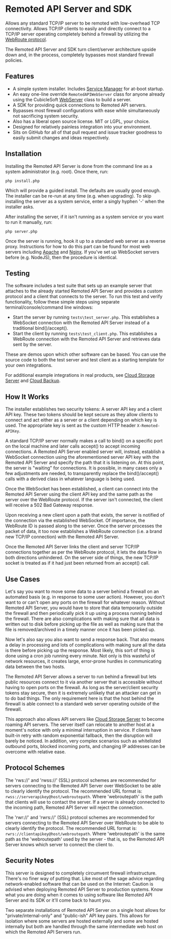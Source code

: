 Remoted API Server and SDK
==========================

Allows any standard TCP/IP server to be remoted with low-overhead TCP connectivity.  Allows TCP/IP clients to easily and directly connect to a TCP/IP server operating completely behind a firewall by utilizing the [WebRoute protocol](https://github.com/cubiclesoft/webroute).

The Remoted API Server and SDK turn client/server architecture upside down and, in the process, completely bypasses most standard firewall policies.

Features
--------

* A simple system installer.  Includes [Service Manager](https://github.com/cubiclesoft/service-manager) for at-boot startup.
* An easy one-line override `RemotedAPIWebServer` class for anyone already using the CubicleSoft [WebServer](https://github.com/cubiclesoft/ultimate-web-scraper/blob/master/web_server.php) class to build a server.
* A SDK for providing quick connections to Remoted API servers.
* Bypasses most firewall configurations with ease while simultaneously not sacrificing system security.
* Also has a liberal open source license.  MIT or LGPL, your choice.
* Designed for relatively painless integration into your environment.
* Sits on GitHub for all of that pull request and issue tracker goodness to easily submit changes and ideas respectively.

Installation
------------

Installing the Remoted API Server is done from the command line as a system administrator (e.g. root).  Once there, run:

`php install.php`

Which will provide a guided install.  The defaults are usually good enough.  The installer can be re-run at any time (e.g. when upgrading).  To skip installing the server as a system service, enter a singly hyphen '-' when the installer asks.

After installing the server, if it isn't running as a system service or you want to run it manually, run:

`php server.php`

Once the server is running, hook it up to a standard web server as a reverse proxy.  Instructions for how to do this part can be found for most web servers including [Apache](https://httpd.apache.org/docs/2.4/howto/reverse_proxy.html) and [Nginx](https://www.nginx.com/resources/admin-guide/reverse-proxy/).  If you've set up WebSocket servers before (e.g. NodeJS), then the procedure is identical.

Testing
-------

The software includes a test suite that sets up an example server that attaches to the already started Remoted API Server and provides a custom protocol and a client that connects to the server.  To run this test and verify functionality, follow these simple steps using separate terminal/console/command line windows:

* Start the server by running `tests\test_server.php`.  This establishes a WebSocket connection with the Remoted API Server instead of a traditional bind()/accept().
* Start the client by running `tests\test_client.php`.  This establishes a WebRoute connection with the Remoted API Server and retrieves data sent by the server.

These are demos upon which other software can be based.  You can use the source code to both the test server and test client as a starting template for your own integrations.

For additional example integrations in real products, see [Cloud Storage Server](https://github.com/cubiclesoft/cloud-storage-server) and [Cloud Backup](https://github.com/cubiclesoft/cloud-backup).

How It Works
------------

The installer establishes two security tokens:  A server API key and a client API key.  These two tokens should be kept secure as they allow clients to connect and act either as a server or a client depending on which key is used.  The appropriate key is sent as the custom HTTP header `X-Remoted-APIKey`.

A standard TCP/IP server normally makes a call to bind() on a specific port on the local machine and later calls accept() to accept incoming connections.  A Remoted API Server enabled server will, instead, establish a WebSocket connection using the aforementioned server API key with the Remoted API Server and specify the path that it is listening on.  At this point, the server is "waiting" for connections.  It is possible, in many cases only a few adjustments are needed, to transparently replace the bind()/accept() calls with a derived class in whatever language is being used.

Once the WebSocket has been established, a client can connect into the Remoted API Server using the client API key and the same path as the server over the WebRoute protocol.  If the server isn't connected, the client will receive a 502 Bad Gateway response.

Upon receiving a new client upon a path that exists, the server is notified of the connection via the established WebSocket.  Of importance, the WebRoute ID is passed along to the server.  Once the server processes the packet of data, it too now establishes a WebRoute connection (i.e. a brand new TCP/IP connection) with the Remoted API Server.

Once the Remoted API Server links the client and server TCP/IP connections together as per the WebRoute protocol, it lets the data flow in both directions unhindered.  On the server side of things, the new TCP/IP socket is treated as if it had just been returned from an accept() call.

Use Cases
---------

Let's say you want to move some data to a server behind a firewall on an automated basis (e.g. in response to some user action).  However, you don't want to or can't open any ports on the firewall for whatever reason.  Without Remoted API Server, you would have to store that data temporarily outside the firewall and then periodically pick it up using a process running behind the firewall.  There are also complications with making sure that all data is written out to disk before picking up the file as well as making sure that the file is removed/archived in a timely manner once it has been picked up.

Now let's also say you also want to send a response back.  That also means a delay in processing and lots of complications with making sure all the data is there before picking up the response.  Most likely, this sort of thing is done using a cron job running every minute.  Not only is this wasteful of network resources, it creates large, error-prone hurdles in communicating data between the two hosts.

The Remoted API Server allows a server to run behind a firewall but lets public resources connect to it via another server that is accessible without having to open ports on the firewall.  As long as the server/client security tokens stay secure, then it is extremely unlikely that an attacker can get in to do bad things.  The only requirement here is that the host behind the firewall is able connect to a standard web server operating outside of the firewall.

This approach also allows API servers like [Cloud Storage Server](https://github.com/cubiclesoft/cloud-storage-server) to become roaming API servers.  The server itself can relocate to another host at a moment's notice with only a minimal interruption in service.  If clients have built-in retry with random exponential fallback, then the disruption will barely be noticed.  In addition, very complex scenarios such as whitelisted outbound ports, blocked incoming ports, and changing IP addresses can be overcome with relative ease.

Protocol Schemes
----------------

The 'rws://' and 'rwss://' (SSL) protocol schemes are recommended for servers connecting to the Remoted API Server over WebSocket to be able to clearly identify the protocol.  The recommended URL format is:  `rwss://serverapikey@host/webroutepath`.  Where 'webroutepath' is the path that clients will use to contact the server.  If a server is already connected to the incoming path, Remoted API Server will reject the connection.

The 'rwr://' and 'rwrs://' (SSL) protocol schemes are recommended for servers connecting to the Remoted API Server over WebRoute to be able to clearly identify the protocol.  The recommended URL format is:  `rwrs://clientapikey@host/webroutepath`.  Where 'webroutepath' is the same path as the 'webroutepath' used by the server - that is, so the Remoted API Server knows which server to connect the client to.

Security Notes
--------------

This server is designed to completely circumvent firewall infrastructure.  There's no finer way of putting that.  Like most of the sage advice regarding network-enabled software that can be used on the Internet:  Caution is advised when deploying Remoted API Server to production systems.  Know what you are doing when it comes to using software like Remoted API Server and its SDK or it'll come back to haunt you.

Two separate installations of Remoted API Server on a single host allows for "private/internal-only" and "public-ish" API key pairs.  This allows for isolation where some servers are hosted externally and some are hosted internally but both are handled through the same intermediate web host on which the Remoted API Servers run.
